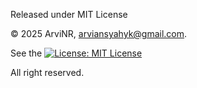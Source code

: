 Released under MIT License

© 2025 ArviNR, arviansyahyk@gmail.com.

See the [![License: MIT License](https://img.shields.io/badge/License-MITLicense-red.svg)](LICENSE)

All right reserved. 
